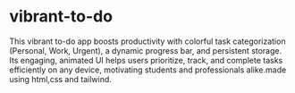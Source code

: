 # vibrant-to-do
This vibrant to-do app boosts productivity with colorful task categorization (Personal, Work, Urgent), a dynamic progress bar, and persistent storage. Its engaging, animated UI helps users prioritize, track, and complete tasks efficiently on any device, motivating students and professionals alike.made using html,css and tailwind.
